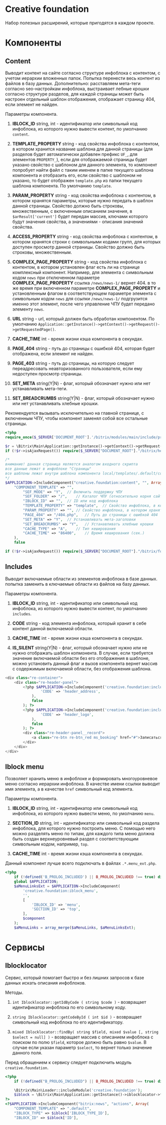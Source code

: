 Creative foundation
===================

Набор полезных расширений, которые пригодятся в каждом проекте.


Компоненты
==========

Content
-------

Выводит контент на сайте согласно структуре инфоблока с контентом, с учетом иерархии вложенных папок. Попытка перенести весь контент из файлов в базу данных. Дополнительно: расставляем мета-теги согласно seo-настройкам инфоблока, выстраивает лебные крошки согласно структуре разделов, для каждой страницы может быть настроен отдельный шаблон отображения, отображает страницу 404, если элемент не найден.

Параметры компонента.

1. **IBLOCK_ID** string, int - идентификатор или символьный код инфоблока, из которого нужно вывести контент, по умолчанию `content`.

2. **TEMPLATE_PROPERTY** string - код свойства инфоблока с контентом, в котором хранится название шаблона для данной страницы (для разделов будет автоматически добавлен префикс `UF_`, для элементов `PROPERTY_`), если для отображаемой страницы будет указано свойство с шаблоном для данного элемента, то компонент попробует найти файл с таким именем в папке текущего шаблона компонента и отобразить его, если свойство с шаблоном не указано, то будет отображен `template.php` из папки текущего шаблона компонента. По умолчанию `template`.

3. **PARAM_PROPERTY** string - код свойства инфоблока с контентом, в котором хранятся параметры, которые нужно передать в шаблон данной страницы. Свойство должно быть строковы, множественным, с включенным описанием значения, в `$arResult['current']` будет передан массив, ключами которого будут значения свойства, а значениями - описания значений свойства.

4. **ACCESS_PROPERTY** string - код свойства инфоблока с контентом, в котором хранятся строки с символьными кодами групп, для которых доступен просмотр данной страницы. Свойство должно быть строковы, множественным.

4. **COMPLEX_PAGE_PROPERTY** string - код свойства инфоблока с контентом, в котором установлен флаг есть ли на странице комплексный компонент. Например, для элемента с символьным кодом `news` при отключенном параметре **COMPLEX_PAGE_PROPERTY** ссылка `/news/news-1/` вернет 404. в то же время при включенном параметре **COMPLEX_PAGE_PROPERTY** и установленным флагом в соответствующем параметре элемента с символьным кодом `news` для ссылки `/news/news-1/` подгрузится именно этот элемент, после чего управление ЧПУ будет передано элементу `news`.

5. **URL** string - url, который должен быть обработан компонентом. По умолчанию `Application::getInstance()->getContext()->getRequest()->getRequestedPage()`.

6. **CACHE_TIME** int - время жизни кэша компонента в секундах.

7. **PAGE_404** string - путь до страницы с ошибкой 404, которая будет отображена, если элемент не найден.

8. **PAGE_403** string - путь до страницы, на которую следует переадресовать неавторизованного пользователя, если ему недоступен просмотр страницы.

9. **SET_META** string(Y|N) - флаг, который обозначает нужно или нет устанавливать мета-теги.

10. **SET_BREADCRUMBS** string(Y|N) - флаг, который обозначает нужно или нет устанавливать хлебные крошки.

Рекомендуется вызывать исключительно на главной странице, с включенным ЧПУ, чтобы компонент заменял собой все остальные страницы.

```php
<?php
require_once($_SERVER['DOCUMENT_ROOT'].'/bitrix/modules/main/include/prolog_before.php');

$r = \Bitrix\Main\Application::getInstance()->getContext()->getRequest();
if (!$r->isAjaxRequest()) require($_SERVER["DOCUMENT_ROOT"]."/bitrix/header.php");

/*
внимание! данная страница является аналогом входного скрипта
все данные лежат в инфоблоке "Страницы"
все шаблоны лежат внутри шаблона компонента local/templates/.default/components/creative.foundation/content
*/
$APPLICATION->IncludeComponent("creative.foundation:content", "", Array(
	"COMPONENT_TEMPLATE" => "",
		"SEF_MODE" => "Y",	// Включить поддержку ЧПУ
		"SEF_FOLDER" => "/",	// Каталог ЧПУ (относительно корня сайта)
		"IBLOCK_ID" => "",	// ID или код инфоблока
		"TEMPLATE_PROPERTY" => "template",	// Свойство инфоблока, в котором хранится шаблон
		"PARAM_PROPERTY" => "",	// Свойство инфоблока, в котором хранятся параметры страницы
		"PAGE_404" => "/404.php",	// Путь до страницы с ошибкой 404
		"SET_META" => "Y",	// Устанавливать мета-заголовки
		"SET_BREADCRUMBS" => "Y",	// Устанавливать хлебные крошки
		"CACHE_TYPE" => "A",	// Тип кеширования
		"CACHE_TIME" => "86400",	// Время кеширования (сек.)
	),
	false

if (!$r->isAjaxRequest()) require($_SERVER["DOCUMENT_ROOT"]."/bitrix/footer.php");
```


Includes
--------

Выводит включаемые области из элементов инфоблока в базе данных. попытка заменить в ключаемые области из файлов на базу данных.

Параметры компонента.

1. **IBLOCK_ID** string, int - идентификатор или символьный код инфоблока, из которого нужно вывести контент, по умолчанию `includes`.

2. **CODE** string - код элемента инфоблока, который хранит в себе контент данной включаемой области.

3. **CACHE_TIME** int - время жизни кэша компонента в секундах.

4. **IS_SILENT** string(Y|N) - флаг, который обозначает нужно или не нужно отображать шаблон копмонента. В случае, если требуется значение включаемой области без его отображения в шаблоне, можно установить данный флаг и вызов компонента вернет массив с содержимым включаемой области, без отображения шаблона.

```php
<div class="re-container">
    <div class="re-header-panel">
        <?php $APPLICATION->IncludeComponent('creative.foundation:includes', 'header_address', array(
                'CODE' => 'header_address',
            ),
            false
        ); ?>
        <?php $APPLICATION->IncludeComponent('creative.foundation:includes', 'header_logo', array(
                'CODE' => 'header_logo',
            ),
            false
        ); ?>
        <div class="re-header-panel__record">
            <a class="re-btn re-btn_red ms_booking" href="#">Записаться онлайн</a>
        </div>
    </div>
</div>
```


Iblock menu
-----------

Позволяет хранить меню в инфоблоке и формировать многоуровневое меню согласно иерархии инфоблока. В качестве имени ссылки выводит имя элемента, а в качестве `href` символьный код элемента.

Параметры компонента.

1. **IBLOCK_ID** string, int - идентификатор или символьный код инфоблока, из которого нужно вывести меню, по умолчанию `menu`.

2. **SECTION_ID** string, int - идентификатор или символьный код раздела инфоблока, для которого нужно построить меню. С помощью него можно разделять меню по типам, для каждого типа меню должна быть создан верхнеуровневый раздел с соответствующим символьным кодом, например, `top`.

3. **CACHE_TIME** int - время жизни кэша компонента в секундах.

Данный компонент лучше всего подключать в файлах `.*.menu_ext.php`.

```php
<?php
    if (!defined('B_PROLOG_INCLUDED') || B_PROLOG_INCLUDED !== true) die();
    global $APPLICATION;
    $aMenuLinksExt = $APPLICATION->IncludeComponent(
        'creative.foundation:iblock_menu',
        '',
        [
            'IBLOCK_ID' => 'menu',
            'SECTION_ID' => 'top',
        ],
        $component
    );
    $aMenuLinks = array_merge($aMenuLinks, $aMenuLinksExt);
```


Сервисы
=======

Iblocklocator
-------------

Сервис, который помогает быстро и без лишних запросов к базе данных искать описания инфоблоков.

Методы.

1. `int Iblocklocator::getIdByCode ( string $code )` - возвращает идентификатор инфоблока по его символьному коду.

2. `string Iblocklocator::getCodeById ( int $id )` - возвращает символьный код инфоблока по его идентификатору.

3. `mixed Iblocklocator::findBy( string $field, mixed $value [, string $select = null] )` - возвращает массив с описанием инфоблока с поиском по полю `$field`, которое должно быть равно `$value`. В случае если указан параметр `$select`, то вернет только значение данного поля.

Перед обращением к сервису следует подключить модуль `creative.foundation`.

```php
<?php
    if (!defined("B_PROLOG_INCLUDED") || B_PROLOG_INCLUDED !== true) die();

    \Bitrix\Main\Loader::includeModule('creative.foundation');
    $iblock = \Bitrix\Main\Application::getInstance()->iblocklocator->findBy('CODE', 'actions');
?>
<?$APPLICATION->IncludeComponent("bitrix:news", "actions", Array(
    "COMPONENT_TEMPLATE" => ".default",
    "IBLOCK_TYPE" => $iblock['IBLOCK_TYPE_ID'],
    "IBLOCK_ID" => $iblock['ID'],
```
